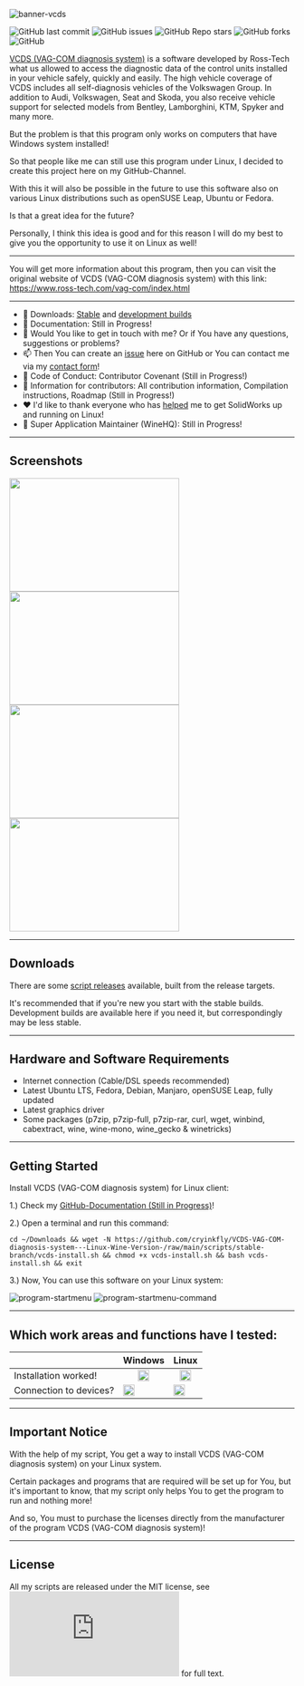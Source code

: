 ![banner-vcds](https://user-images.githubusercontent.com/79079633/134122849-69eea782-9f65-4b70-aadd-3d4cdce17bb5.png)

![GitHub last commit](https://img.shields.io/github/last-commit/cryinkfly/VCDS-VAG-COM-diagnosis-system---Linux-Wine-Version-?style=for-the-badge)
![GitHub issues](https://img.shields.io/github/issues-raw/cryinkfly/VCDS-VAG-COM-diagnosis-system---Linux-Wine-Version-?style=for-the-badge)
![GitHub Repo stars](https://img.shields.io/github/stars/cryinkfly/VCDS-VAG-COM-diagnosis-system---Linux-Wine-Version-?style=for-the-badge)
![GitHub forks](https://img.shields.io/github/forks/cryinkfly/VCDS-VAG-COM-diagnosis-system---Linux-Wine-Version-?style=for-the-badge)
![GitHub](https://img.shields.io/github/license/cryinkfly/VCDS-VAG-COM-diagnosis-system---Linux-Wine-Version-?style=for-the-badge)

[VCDS (VAG-COM diagnosis system)](https://www.ross-tech.com/) is a software developed by Ross-Tech what us allowed to access the diagnostic data of the control units installed in your vehicle safely, quickly and easily. The high vehicle coverage of VCDS includes all self-diagnosis vehicles of the Volkswagen Group. In addition to Audi, Volkswagen, Seat and Skoda, you also receive vehicle support for selected models from Bentley, Lamborghini, KTM, Spyker and many more.

But the problem is that this program only works on computers that have Windows system installed!

So that people like me can still use this program under Linux, I decided to create this project here on my GitHub-Channel.

With this it will also be possible in the future to use this software also on various Linux distributions such as openSUSE Leap, Ubuntu or Fedora.

Is that a great idea for the future?

Personally, I think this idea is good and for this reason I will do my best to give you the opportunity to use it on Linux as well!

---

You will get more information about this program, then you can visit the original website of VCDS (VAG-COM diagnosis system) with this link: https://www.ross-tech.com/vag-com/index.html

---

  - 📂 Downloads: [Stable](https://github.com/cryinkfly/VCDS-VAG-COM-diagnosis-system---Linux-Wine-Version-/tree/main/scripts/stable-branch) and [development builds](https://github.com/cryinkfly/VCDS-VAG-COM-diagnosis-system---Linux-Wine-Version-/tree/main/scripts/development-branch)
  - 📔 Documentation: Still in Progress!
  - 💬 Would You like to get in touch with me? Or if You have any questions, suggestions or problems?
  - 📫 Then You can create an [issue](https://github.com/cryinkfly/VCDS-VAG-COM-diagnosis-system---Linux-Wine-Version-/issues) here on GitHub or You can contact me via my [contact form](https://cryinkfly.com/contact/)!
  - 📜 Code of Conduct: Contributor Covenant (Still in Progress!)
  - 📖 Information for contributors: All contribution information, Compilation instructions, Roadmap (Still in Progress!)
  - ❤️ I'd like to thank everyone who has [helped](https://github.com/cryinkfly/VCDS-VAG-COM-diagnosis-system---Linux-Wine-Version-/blob/main/COMMUNITY.md) me to get SolidWorks up and running on Linux!
  - 🍷 Super Application Maintainer (WineHQ): Still in Progress!

---

## Screenshots
<div>
<img src="https://github.com/cryinkfly/VCDS-VAG-COM-diagnosis-system---Linux-Wine-Version-/blob/main/images/installation/%234-installation-welcome-screen.png" width="300px" height="200px">
<img src="https://github.com/cryinkfly/VCDS-VAG-COM-diagnosis-system---Linux-Wine-Version-/blob/main/images/gui/%231-program-main-screen.png" width="300px" height="200px">
</div>
<div>
<img src="https://github.com/cryinkfly/VCDS-VAG-COM-diagnosis-system---Linux-Wine-Version-/blob/main/images/gui/%232-program-options-1.png" width="300px" height="200px">
<img src="https://github.com/cryinkfly/VCDS-VAG-COM-diagnosis-system---Linux-Wine-Version-/blob/main/images/gui/%233-program-options-2.png" width="300px" height="200px">
</div>

---

## Downloads

There are some [script releases](https://github.com/cryinkfly/VCDS-VAG-COM-diagnosis-system---Linux-Wine-Version-/tree/main/scripts) available, built from the release targets.

It's recommended that if you're new you start with the stable builds. Development builds are available here if you need it, but correspondingly may be less stable.

---

## Hardware and Software Requirements

- Internet connection (Cable/DSL speeds recommended)
- Latest Ubuntu LTS, Fedora, Debian, Manjaro, openSUSE Leap, fully updated
- Latest graphics driver
- Some packages (p7zip, p7zip-full, p7zip-rar, curl, wget, winbind, cabextract, wine, wine-mono, wine_gecko & winetricks)

---

## Getting Started

Install VCDS (VAG-COM diagnosis system) for Linux client:

1.) Check my <a href="https://github.com/cryinkfly/VCDS-VAG-COM-diagnosis-system---Linux-Wine-Version-/wiki/Documentation">GitHub-Documentation (Still in Progress)</a>!

2.) Open a terminal and run this command:

    cd ~/Downloads && wget -N https://github.com/cryinkfly/VCDS-VAG-COM-diagnosis-system---Linux-Wine-Version-/raw/main/scripts/stable-branch/vcds-install.sh && chmod +x vcds-install.sh && bash vcds-install.sh && exit

3.) Now, You can use this software on your Linux system:

![program-startmenu](https://raw.githubusercontent.com/cryinkfly/VCDS-VAG-COM-diagnosis-system---Linux-Wine-Version-/main/images/gui/%231-program-startmenu.png)
![program-startmenu-command](https://github.com/cryinkfly/VCDS-VAG-COM-diagnosis-system---Linux-Wine-Version-/blob/main/images/gui/%232-program-startmenu-command.png)

---

## Which work areas and functions have I tested:

<table>
<thead>
<tr>
<th></th>
<th>Windows</th>
<th>Linux</th>
</tr>
</thead>
<tbody>
<tr>
<td>Installation worked!</td>
<td style="text-align: center;"><g-emoji class="g-emoji" alias="heavy_check_mark" fallback-src="https://github.githubassets.com/images/icons/emoji/unicode/2714.png"><img class="emoji" alt="heavy_check_mark" src="https://github.githubassets.com/images/icons/emoji/unicode/2714.png" width="20" height="20"></g-emoji></td>
<td style="text-align: center;"><g-emoji class="g-emoji" alias="heavy_check_mark" fallback-src="https://github.githubassets.com/images/icons/emoji/unicode/2714.png"><img class="emoji" alt="heavy_check_mark" src="https://github.githubassets.com/images/icons/emoji/unicode/2714.png" width="20" height="20"></g-emoji></td>
<tr>
<td>Connection to devices?</td>
<td><g-emoji class="g-emoji" alias="heavy_check_mark" fallback-src="https://github.githubassets.com/images/icons/emoji/unicode/2714.png"><img class="emoji" alt="heavy_check_mark" src="https://github.githubassets.com/images/icons/emoji/unicode/2714.png" width="20" height="20"></g-emoji></td>
<td><g-emoji class="g-emoji" alias="heavy_multiplication_x" fallback-src="https://github.githubassets.com/images/icons/emoji/unicode/2716.png"><img class="emoji" alt="heavy_multiplication_x" src="https://github.githubassets.com/images/icons/emoji/unicode/2716.png" width="20" height="20"></g-emoji></td>
</tr>
</tbody>
</table>

---

## Important Notice

With the help of my script, You get a way to install VCDS (VAG-COM diagnosis system) on your Linux system. 

Certain packages and programs that are required will be set up for You, but it's important to know, that my script only helps You to get the program to run and nothing more! 

And so, You must to purchase the licenses directly from the manufacturer of the program VCDS (VAG-COM diagnosis system)!

---

## License

All my scripts are released under the MIT license, see ![LICENSE.md](https://github.com/cryinkfly/VCDS-VAG-COM-diagnosis-system---Linux-Wine-Version-/blob/main/LICENSE.md) for full text.

